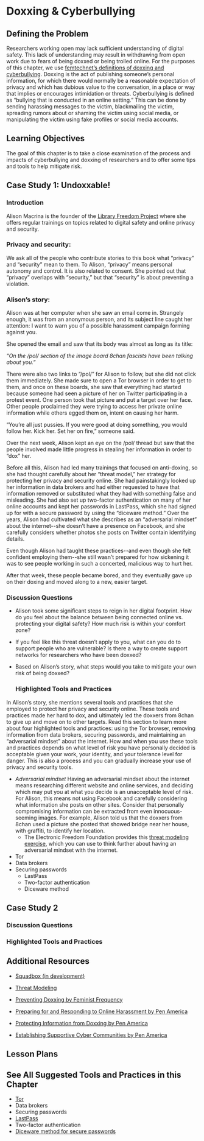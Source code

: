 # Doxxing & Cyberbullying

## Defining the Problem

Researchers working open may lack sufficient understanding of digital safety. This lack of understanding may result in withdrawing from open work due to fears of being doxxed or being trolled online. For the purposes of this chapter, we use [femtechnet’s definitions of doxxing and cyberbullying](http://femtechnet.org/csov/csov-key-termsdefinitions/). Doxxing is the act of publishing someone’s personal information, for which there would normally be a reasonable expectation of privacy and which has dubious value to the conversation, in a place or way that implies or encourages intimidation or threats. Cyberbullying is defined as “bullying that is conducted in an online setting.” This can be done by sending harassing messages to the victim, blackmailing the victim, spreading rumors about or shaming the victim using social media, or manipulating the victim using fake profiles or social media accounts.  

## Learning Objectives

The goal of this chapter is to take a close examination of the process and impacts of cyberbullying and doxxing of researchers and to offer some tips and tools to help mitigate risk.

## Case Study 1: Undoxxable!

### Introduction

Alison Macrina is the founder of the [Library Freedom Project](https://libraryfreedomproject.org/) where she offers regular trainings on  topics related to digital safety and online privacy and security.

### Privacy and security:

We ask all of the people who contribute stories to this book what “privacy” and “security” mean to them. To Alison, “privacy” means personal autonomy and control. It is also related to consent. She pointed out that “privacy” overlaps with “security,” but that “security” is about preventing a violation. 


### Alison’s story:

Alison was at her computer when she saw an email come in. Strangely enough, it was from an anonymous person, and its subject line caught her attention: I want to warn you of a possible harassment campaign forming against you.

She opened the email and saw that its body was almost as long as its title:

*“On the /pol/ section of the image board 8chan fascists have been talking about you.”*

There were also two links to “/pol/” for Alison to follow, but she did not click them immediately. She made sure to open a Tor browser in order to get to them, and once on these boards, she saw that everything had started because someone had seen a picture of her on Twitter participating in a protest event. One person took that picture and put a target over her face. Other people proclaimed they were trying to access her private online information while others egged them on, intent on causing her harm. 

“You’re all just pussies. If you were good at doing something, you would follow her. Kick her. Set her on fire,” someone said.  

Over the next week, Alison kept an eye on the /pol/ thread but saw that the people involved made little progress in stealing her information in order to “dox” her.

Before all this, Alison had led many trainings that focused on anti-doxing, so she had thought 
carefully about her “threat model,” her strategy for protecting her privacy and security online. She had painstakingly looked up her information in data brokers and had either requested to have that information removed or substituted what they had with something false and misleading. She had also set up two-factor authentication on many of her online accounts and kept her passwords in LastPass, which she had signed up for with a secure password by using the “diceware method.” Over the years, Alison had cultivated what she describes as an “adversarial mindset” about the internet--she doesn’t have a presence on Facebook, and she carefully considers whether photos she posts on Twitter contain identifying details.

Even though Alison had taught these practices--and even though she felt confident employing them--she still wasn’t prepared for how sickening it was to see people working in such a concerted, malicious way to hurt her. 

After that week, these people became bored, and they eventually gave up on their doxing and moved along to a new, easier target.


  ### Discussion Questions

* Alison took some significant steps to reign in her digital footprint.  How do you feel about the balance between being connected online vs. protecting your digital safety?  How much risk is within your comfort zone?

* If you feel like this threat doesn’t apply to you, what can you do to support people who are vulnerable?  Is there a way to create support networks for researchers who have been doxxed?

* Based on Alison’s story, what steps would you take to mitigate your own risk of being doxxed?


  ### Highlighted Tools and Practices

In Alison’s story, she mentions several tools and practices that she employed to protect her privacy and security online. These tools and practices made her hard to dox, and ultimately led the doxxers from 8chan to give up and move on to other targets. Read this section to learn more about four highlighted tools and practices: using the Tor browser, removing information from data brokers, securing passwords, and maintaining an “adversarial mindset” about the internet. How and when you use these tools and practices depends on what level of risk you have personally decided is acceptable given your work, your identity, and your tolerance level for danger. This is also a process and you can gradually increase your use of privacy and security tools.  

* *Adversarial mindset*
Having an adversarial mindset about the internet means researching different website and online services, and deciding which may put you at what you decide is an unacceptable level of risk. For Alison, this means not using Facebook and carefully considering what information she posts on other sites. Consider that personally compromising information can be extracted from even innocuous-seeming images. For example, Alison told us that the doxxers from 8chan used a picture she posted that showed bridge near her house, with graffiti, to identify her location.
  * The Electronic Freedom Foundation provides this [threat modeling exercise](https://ssd.eff.org/en/module/assessing-your-risks), which you can use to think further about having an adversarial mindset with the internet.
* Tor
* Data brokers
* Securing passwords
  * LastPass
  * Two-factor authentication
  * Diceware method


## Case Study 2

  ### Discussion Questions
  
  ### Highlighted Tools and Practices

## Additional Resources

* [Squadbox (in development)](https://medium.com/squadbox/welcome-de530640b0fd)

* [Threat Modeling](https://ssd.eff.org/en/module/assessing-your-risks) 

* [Preventing Doxxing by Feminist Frequency](https://onlinesafety.feministfrequency.com/en/) 

* [Preparing for and Responding to Online Harassment by Pen America](https://onlineharassmentfieldmanual.pen.org/cyber-safety/) 

* [Protecting Information from Doxxing by Pen America](https://onlineharassmentfieldmanual.pen.org/cyber-safety/protecting-information-from-doxing/) 

* [Establishing Supportive Cyber Communities by Pen America](https://onlineharassmentfieldmanual.pen.org/cyber-safety/establishing-supportive-cyber-communities/) 

## Lesson Plans


## See All Suggested Tools and Practices in this Chapter
* [Tor](https://www.google.com/url?sa=t&rct=j&q=&esrc=s&source=web&cd=1&cad=rja&uact=8&ved=0ahUKEwjzxZv74eTaAhWrjVQKHWRVAZoQFggpMAA&url=https%3A%2F%2Fwww.torproject.org%2Fprojects%2Ftorbrowser.html.en&usg=AOvVaw0QHvNXOPVLKP4aneYQ4yLg)
* Data brokers
* Securing passwords
* [LastPass](https://www.google.com/url?sa=t&rct=j&q=&esrc=s&source=web&cd=1&cad=rja&uact=8&ved=0ahUKEwjL4MW14uTaAhXjq1QKHcDsB-sQFggpMAA&url=https%3A%2F%2Fwww.lastpass.com%2F&usg=AOvVaw22wCGv58rl_Qg-Gh0xa4dX)
* Two-factor authentication
* [Diceware method for secure passwords](http://world.std.com/~reinhold/diceware.html)

